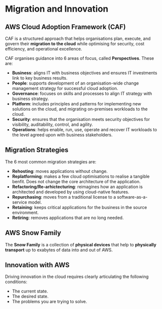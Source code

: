 # Migration and Innovation
## AWS Cloud Adoption Framework (CAF)
CAF is a structured approach that helps organisations plan, execute, and govern their **migration to the cloud** while optimising for security, cost efficiency, and operational excellence.

CAF organises guidance into 6 areas of focus, called **Perspectives**. These are:
- **Business**: aligns IT with business objectives and ensures IT investments link to key business results.
- **People**: supports development of an organisation-wide change management strategy for successful cloud adoption.
- **Governance**: focuses on skills and processes to align IT strategy with business strategy.
- **Platform**: includes principles and patterns for implementing new solutions on the cloud, and migrating on-premises workloads to the cloud.
- **Security**: ensures that the organisation meets security objectives for visibility, auditability, control, and agility.
- **Operations**: helps enable, run, use, operate and recover IT workloads to the level agreed upon with business stakeholders.

## Migration Strategies
The 6 most common migration strategies are:
- **Rehosting**: moves applications without change.
- **Replatforming**: makes a few cloud optimisations to realise a tangible benfit. Does not change the core architecture of the application.
- **Refactoring/Re-arhictecturing**: reimagines how an application is architected and developed by using cloud-native features.
- **Repurchasing**: moves from a traditional license to a software-as-a-service model.
- **Retaining**: keeps critical applications for the business in the source environment.
- **Retiring**: removes applications that are no long needed.

## AWS Snow Family
The **Snow Family** is a collection of **physical devices** that help to **physically transport** up to exabytes of data into and out of AWS.

## Innovation with AWS
Driving innovation in the cloud requires clearly articulating the following conditions:
- The current state.
- The desired state.
- The problems you are trying to solve.
